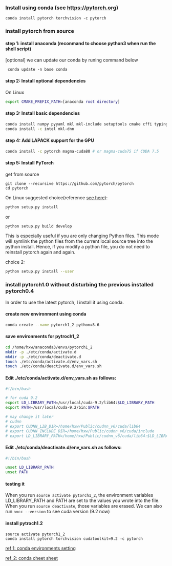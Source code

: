 
### Install using conda (see https://pytorch.org) 
```
conda install pytorch torchvision -c pytorch
```





### install pytorch from source

#### step 1: install anaconda (reconmand to choose python3 when run the shell script)
[optional] we can update our conda by runing command below
```
 conda update -n base conda
```

#### step 2: Install optional dependencies

On Linux
```bash
export CMAKE_PREFIX_PATH=[anaconda root directory]
```

#### step 3: Install basic dependencies
```bash
conda install numpy pyyaml mkl mkl-include setuptools cmake cffi typing
conda install -c intel mkl-dnn
```
#### step 4: Add LAPACK support for the GPU
```bash 
conda install -c pytorch magma-cuda80 # or magma-cuda75 if CUDA 7.5
```

#### step 5: Install PyTorch
get from source 
```
git clone --recursive https://github.com/pytorch/pytorch
cd pytorch 
```

On Linux
suggested choice(reference [see here](https://github.com/pytorch/pytorch/blob/master/CONTRIBUTING.md)):

```bash 
python setup.py install
```
or 
```bash
python setup.py build develop
```
This is especially useful if you are only changing Python files.
This mode will symlink the python files from the current local source tree into the python install.
Hence, if you modify a python file, you do not need to reinstall pytorch again and again.

choice 2: 

```bash
python setup.py install --user
```

### install pytorch1.0 without disturbing the previous installed pytorch0.4 
In order to use the latest pytorch, I install it using conda. 
#### create new environment using conda 
```bash 
conda create --name pytorch1_2 python=3.6 
```
#### save environments for pytroch1_2 
```bash 
cd /home/hxw/anaconda3/envs/pytorch1_2
mkdir -p ./etc/conda/activate.d
mkdir -p ./etc/conda/deactivate.d
touch ./etc/conda/activate.d/env_vars.sh
touch ./etc/conda/deactivate.d/env_vars.sh
```
#### Edit ./etc/conda/activate.d/env_vars.sh as follows:
```sh 
#!/bin/bash

# for cuda 9.2  
export LD_LIBRARY_PATH=/usr/local/cuda-9.2/lib64:$LD_LIBRARY_PATH 
export PATH=/usr/local/cuda-9.2/bin:$PATH

# may change it later 
# cudnn 
# export CUDNN_LIB_DIR=/home/hxw/Public/cudnn_v6/cuda/lib64  
# export CUDNN_INCLUDE_DIR=/home/hxw/Public/cudnn_v6/cuda/include 
# export LD_LIBRARY_PATH=/home/hxw/Public/cudnn_v6/cuda/lib64:$LD_LIBRARY_PATH

```
#### Edit ./etc/conda/deactivate.d/env_vars.sh as follows:
```sh 
#!/bin/bash 

unset LD_LIBRARY_PATH
unset PATH
``` 
#### testing it 
When you run ```source activate pytorch1_2```, the environment variables LD_LIBRARY_PATH and PATH are set to the values you wrote into the file. When you run ```source deactivate```, those variables are erased. We can also run ``nvcc --version`` to see cuda version (9.2 now)

#### install pytroch1.2 
```
source activate pytorch1_2 
conda install pytorch torchvision cudatoolkit=9.2 -c pytorch
```
[ref 1: conda environments setting](https://conda.io/projects/conda/en/latest/user-guide/tasks/manage-environments.html#macos-and-linux)

[ref_2: conda cheet sheet](https://docs.conda.io/projects/conda/en/4.6.0/_downloads/52a95608c49671267e40c689e0bc00ca/conda-cheatsheet.pdf)
